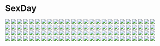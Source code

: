 # SexDay
![](https://konachan.com/image/0edb6a07dab51db9f22a494df80bef5a/Konachan.com%20-%2026374%20gray%20range_murata%20tagme%20techgirl.jpeg)
![](https://konachan.com/image/9f894b8f289da2cfd1f9dcccb7166842/Konachan.com%20-%20185258%20anthropomorphism%20kantai_collection%20kyouya_%28mukuro238%29%20mutsu_%28kancolle%29%20nagato_%28kancolle%29%20shoujo_ai%20tagme.jpg)
![](https://konachan.com/image/d7a0ad84e5f163260e7e7eb811d73f98/Konachan.com%20-%20192268%20aston_martin%20building%20call_of_duty%20car%20chicago_%28movie%29%20cigarette%20city%20dress%20gun%20headband%20les_miserables%20mcdonald%27s%20smoking%20thighhighs%20weapon%20wicked.jpg)
![](https://konachan.com/image/90f8e7b22e307b46a4c39c514f96f9cd/Konachan.com%20-%20298044%20honkai_impact%20red_eyes%20seele_vollerei%20signed%20ulquiorra0%20veliona.jpg)
![](https://konachan.com/jpeg/9f9d72bacdf9c1e08b08424fa46964c8/Konachan.com%20-%20139509%20aorio%20bra%20game_cg%20glasses%20matsuzawa_yuka%20mikimoto_sarasa%20moododan%20ooki_haruka%20panties%20school_uniform%20underwear%20undressing.jpg)
![](https://konachan.com/jpeg/c735e632b266c90ea307b710a478432e/Konachan.com%20-%2046967%20bicolored_eyes%20tatara_kogasa%20touhou.jpg)
![](https://konachan.com/image/328dc2528b004119a272c9f95cb3ecd3/Konachan.com%20-%2069372%20black_hair%20brown_eyes%20flowers%20hakurei_reimu%20japanese_clothes%20long_hair%20miko%20ribbons%20touhou%20yamadori_ofuu.jpg)
![](https://konachan.com/image/8ac488426dfbc0f6387a77c1e1a06efc/Konachan.com%20-%20240352%202girls%20black_hair%20blush%20clouds%20green_eyes%20kurosawa_ruby%20papi_%28papiron100%29%20purple_eyes%20red_hair%20short_hair%20sky%20thighhighs%20tsushima_yoshiko%20wink.jpg)
![](https://konachan.com/jpeg/bc3aa2344893a457a9507e3ca8c016bc/Konachan.com%20-%2020704%20galaxy_angel%20karasuma_chitose%20sunglasses%20vector.jpg)
![](https://konachan.com/jpeg/a893b798f142d8149d53ecc1aaceff34/Konachan.com%20-%2077859%20ex_keine%20kamishirasawa_keine%20touhou.jpg)
![](https://konachan.com/image/7b45e7ecc2f9a9f3f3bbb8cf11282af5/Konachan.com%20-%2039333%20air_gear%20oh_great%20sumeragi_kururu%20white.jpg)
![](https://konachan.com/jpeg/3db4bfacb7d34aea5ec9e8a16deb55af/Konachan.com%20-%20210537%20animal_ears%20ass%20bed%20blush%20brown_hair%20fang%20flat_chest%20horo%20kawakami_rokkaku%20long_hair%20naked_shirt%20necklace%20nopan%20red_eyes%20shirt%20tail%20wolfgirl%20wristwear.jpg)
![](https://konachan.com/jpeg/bb4e9a15679052c9c727fa4d0794b26d/Konachan.com%20-%2044097%20headphones%20instrument%20minna_no_uta%20sakaki_maki%20skirt%20sky%20violin.jpg)
![](https://konachan.com/jpeg/c83f56fa323044cf9ecb98869963e859/Konachan.com%20-%20256407%20cake%20canegouzi%20catboy%20drink%20enkidu%20flowers%20food%20fruit%20gilgamesh%20gloves%20group%20hat%20horns%20karna%20male%20necklace%20red_eyes%20suit%20tail%20tattoo%20tie%20wink.jpg)
![](https://konachan.com/image/a23a6591c143b5e5016e5913b99e6563/Konachan.com%20-%20186479%20ass%20bikini%20black_hair%20long_hair%20mintsu_%28ichi--kun%29%20original%20pink_eyes%20swimsuit%20water.jpg)
![](https://konachan.com/jpeg/c66198d26530f26164bb8644b16a3831/Konachan.com%20-%20254480%20barefoot%20fate_grand_order%20fate_%28series%29%20loli%20long_hair%20purple_eyes%20purple_hair%20ribbons%20signed%20wu_zetian_%28fate%29%20z_-_chcrghan.jpg)
![](https://konachan.com/jpeg/6c3ba72cf3024d21a601c644cb3b12de/Konachan.com%20-%20131598%202girls%20bicolored_eyes%20bow%20dress%20hakurei_reimu%20japanese_clothes%20kitanosnowwhite%20miko%20tatara_kogasa%20touhou%20umbrella.jpg)
![](https://konachan.com/image/4cb417a036ba05f2a6c88754e4762d9d/Konachan.com%20-%20208801%20barefoot%20blue_eyes%20breasts%20cage%20chain%20crossover%20demon%20flowers%20hat%20koakuma%20long_hair%20moon%20night%20nude%20red_eyes%20red_hair%20rose%20shackles%20tail%20touhou%20wings.jpg)
![](https://konachan.com/jpeg/1d26c4fc8c22644b49be6a0a557f070c/Konachan.com%20-%20172322%20beach%20brown_eyes%20fang%20game_cg%20long_hair%20luce_yami_asutarite%20magical_marriage_lunatics%21%21%20moonstone%20red_hair%20swimsuit%20water%20yamakaze_ran.jpg)
![](https://konachan.com/jpeg/297aa85ca414124c5b5d3781dda23c47/Konachan.com%20-%20190051%202girls%20bikini_top%20blonde_hair%20gray_hair%20long_hair%20nacht%20original%20pointed_ears%20thighhighs.jpg)
![](https://konachan.com/image/d8a1173eb7df9dfc3524f7710bbe3928/Konachan.com%20-%20162527%20blue_eyes%20bodysuit%20gatakk%20mechagirl%20original%20purple_hair%20skintight%20weapon.jpg)
![](https://konachan.com/image/48aeea891562bf7b31ef951fda23fe7e/Konachan.com%20-%20250332%20anthropomorphism%20ass%20black_hair%20boots%20couch%20gray_eyes%20headdress%20kantai_collection%20panties%20pantyhose%20school_uniform%20short_hair%20teddy_bear%20underwear.jpg)
![](https://konachan.com/image/e8161c3926a88dfa1bcf21caf94bcb7a/Konachan.com%20-%2020651%20galaxy_angel%20kanan%20karasuma_chitose.jpg)
![](https://konachan.com/image/ac3ae9524000807b2c0800f8421a0d6e/Konachan.com%20-%2026317%20edward_elric%20fullmetal_alchemist%20moon.jpg)
![](https://konachan.com/image/66a13f1bc781d1c7315b91a0898a2b9c/Konachan.com%20-%20299879%20akasaka_aka%20anthropomorphism%20ash_arms%20blush%20combat_vehicle%20drink%20gloves%20gray_hair%20hat%20kv-1_%28ash_arms%29%20long_hair%20military%20red_eyes%20snow%20uniform.jpg)
![](https://konachan.com/jpeg/78c328b8c85901d237d9b64292359cc8/Konachan.com%20-%20228571%20aliasing%20aqua_eyes%20aqua_hair%20cake%20food%20hatsune_miku%20long_hair%20tagme_%28artist%29%20twintails%20vocaloid.jpg)
![](https://konachan.com/image/a07acc12beb92b8af1b377218a9f3b2a/Konachan.com%20-%20207091%20car%20clouds%20dress%20grass%20original%20ruins%20same_2009%20scenic%20sky%20summer_dress%20sunset%20tree%20umbrella.jpg)
![](https://konachan.com/image/ed0d54864659f659f13c842eaed784e7/Konachan.com%20-%2034892%20blue_eyes%20blue_hair%20condom%20cum%20long_hair%20naruko_hanaharu%20panties%20school_uniform%20skirt%20stockings%20striped_panties%20tagme%20tie%20underwear.jpg)
![](https://konachan.com/jpeg/2fa9fea2d7da74428ebe790e4978eea6/Konachan.com%20-%2057430%20hatsune_miku%20vocaloid.jpg)
![](https://konachan.com/image/9aaa658da5fda54c07864f33b7b46e3c/Konachan.com%20-%20141966%20chibi%20gumi%20nou%20vocaloid.jpg)
![](https://konachan.com/image/2a057a38e21fa7c1c503a5846d7edfee/Konachan.com%20-%20202810%20animal%20blue%20brown_hair%20dress%20fish%20nomiya_%28no_38%29%20original%20short_hair.jpg)
![](https://konachan.com/image/ca4e702c5daec2f1789f40a07179bc42/Konachan.com%20-%2042906%20food%20green%20green_hair%20school_uniform%20shigure_asa%20shuffle.jpg)
![](https://konachan.com/jpeg/dd07651bad5574915c3309264fbbd04a/Konachan.com%20-%20293154%20ass%20bikini%20braids%20breasts%20cleavage%20food%20mcdonald%27s%20pixeycube1987%20red_hair%20swimsuit%20thighhighs%20wendy_%28mascot%29%20wendy%27s%20white.jpg)
![](https://konachan.com/image/313b9e744a13f869dd5f712da3325f83/Konachan.com%20-%207699%20blue_eyes%20charlott_camile_herlingum%20panties%20pointed_ears%20striped_panties%20tagme%20underwear%20wiz_anniversary.jpg)
![](https://konachan.com/image/847628d8375a5b29a8189aeabfdd4289/Konachan.com%20-%20281001%20blue_eyes%20blue_hair%20blush%20bra%20breasts%20cleavage%20elbow_gloves%20gloves%20hat%20navel%20nipples%20open_shirt%20pink%20short_hair%20skirt%20stars%20underwear%20undressing.jpg)
![](https://konachan.com/image/ded3ec62fb3635bb40d23fa733837140/Konachan.com%20-%20114099%20green_eyes%20green_hair%20gumi%20horns%20pointed_ears%20poker_face_%28vocaloid%29%20vocaloid.jpg)
![](https://konachan.com/image/7f7200305e9c0b6d96cf46274292cc50/Konachan.com%20-%20168468%20anthropomorphism%20boots%20bubbles%20elbow_gloves%20gloves%20green_eyes%20headband%20long_hair%20orange_hair%20rensouhou-chan%20skirt%20thighhighs%20umakatsuhai.jpg)
![](https://konachan.com/image/1a7fa87d05bac737a8188a0d8803dd03/Konachan.com%20-%20217565%20846-gou%20barefoot%20bikini%20blue_eyes%20breast_hold%20dead_or_alive%20erect_nipples%20long_hair%20marie_rose%20navel%20ribbons%20swimsuit%20twintails%20white.jpg)
![](https://konachan.com/image/09ec4285c7cfd5c728463c990193359a/Konachan.com%20-%20232439%20black_hair%20brown_eyes%20brown_hair%20kunikida_hanamaru%20kurosawa_ruby%20long_hair%20paper%20purple_eyes%20red_hair%20school_uniform%20skirt%20tsushima_yoshiko.jpg)
![](https://konachan.com/jpeg/f583e11420c77860f6b0fa745fd58ec4/Konachan.com%20-%20278752%20ajia_%28otya3039%29%20bed%20dress%20necklace%20pink_hair%20sunglasses%20touhou%20twintails%20waifu2x%20wristwear%20yellow_eyes%20yorigami_joon.jpg)
![](https://konachan.com/jpeg/1ff92bbf3ad4ff6242b23293b2f678cf/Konachan.com%20-%2070721%20bikini%20kanon_seena%20shining_wind%20swimsuit%20taka_tony.jpg)
![](https://konachan.com/jpeg/76f6993c8c99804142e8e408f50976de/Konachan.com%20-%20162573%20blonde_hair%20blush%20bra%20breast_grab%20breasts%20clochette%20close%20game_cg%20kiss%20nipples%20school_uniform%20shintaro%20twintails%20uisaki_hinano%20underwear.jpg)
![](https://konachan.com/jpeg/66eae042ce404165a04a8ac7d4f25b8e/Konachan.com%20-%20250348%20anthropomorphism%20asuma_%28hanezu%29%20blush%20boots%20brown_eyes%20brown_hair%20corset%20gloves%20microphone%20naka_%28kancolle%29%20short_hair%20thighhighs%20wink.jpg)
![](https://konachan.com/jpeg/98265ec739c4488edef2fb115fbd6965/Konachan.com%20-%20255203%20aoi_tori%20aqua_eyes%20bow%20bra%20braids%20breasts%20brown_hair%20censored%20game_cg%20handjob%20koku%20long_hair%20male%20navel%20panties%20penis%20umino_akari%20underwear.jpg)
![](https://konachan.com/image/07bd0464ad053c0b41f99b08125e2980/Konachan.com%20-%2070521%20hatsune_miku%20twintails%20vocaloid.jpg)
![](https://konachan.com/image/e1d98a8baee555c7b4b5a20da5cac9c5/Konachan.com%20-%20106459%20bikini%20blonde_hair%20blue_eyes%20original%20pass-d%20swimsuit%20water.jpg)
![](https://konachan.com/image/1f21ddb3d73cd6110ebace85fd1e9246/Konachan.com%20-%20143758%20ayatan-kiri%20flandre_scarlet%20pink_hair%20red_eyes%20short_hair%20thighhighs%20touhou%20vampire%20wings.jpg)
![](https://konachan.com/image/6fe53efbcb46418d642075268609a863/Konachan.com%20-%2072131%20ladies_versus_butlers%21%20sernia_iori_flameheart.jpg)
![](https://konachan.com/jpeg/48ff60a245314cdce39beca69b8b7db6/Konachan.com%20-%20284699%20animal_ears%20bikini%20blush%20brown_hair%20raphtalia%20red_eyes%20swimsuit%20tail%20tate_no_yuusha_no_nariagari%20third-party_edit.jpg)
![](https://konachan.com/image/32aceaebfdd02dce88573ac3fcbb9e87/Konachan.com%20-%20170624%202girls%20aqua_hair%20blue_eyes%20bra%20bubbles%20headband%20long_hair%20navel%20okingjo%20pink_hair%20ribbons%20signed%20skirt%20tie%20twintails%20underwear%20vocaloid%20water.jpg)
![](https://konachan.com/jpeg/463f791903d5f564e57e502e0e181baf/Konachan.com%20-%2065413%20animal_ears%20catgirl%20fang%20genderswap%20maid%20sakurai_tomoki%20sora_no_otoshimono%20tail%20thighhighs%20vector.jpg)
![](https://konachan.com/image/7437a584c97ed0d9ee5f0d506796c59c/Konachan.com%20-%20276605%20blonde_hair%20blush%20breasts%20cleavage%20hug%20long_hair%20nijisanji%20pajamas%20ponytail%20purple_eyes%20takamiya_rion%20yukishiro_arute.jpg)
![](https://konachan.com/image/cdb949e79f6556cc68ab5c5448ba17b1/Konachan.com%20-%2065356%20all_male%20bleach%20grimmjow_jeagerjaques%20male%20signed.jpg)
![](https://konachan.com/image/d6aaaade1b967eaa15a4ed7a7f909b00/Konachan.com%20-%20183044%20bow%20brown_hair%20hakurei_reimu%20japanese_clothes%20long_hair%20miko%20ni_you%20ofuda%20pink_eyes%20sarashi%20skirt%20socks%20touhou%20twintails%20underwear.jpg)
![](https://konachan.com/image/4526766ad74b32cba7828bbca3415c15/Konachan.com%20-%20108376%20computer%20fatima_%28five_star_stories%29%20five_star_stories%20gond%20mecha%20sword%20weapon.jpg)
![](https://konachan.com/jpeg/970bb276b871efe0375f7a1e0d931a7a/Konachan.com%20-%20261575%202girls%20ass%20blonde_hair%20blue_eyes%20blush%20breasts%20brown_eyes%20brown_hair%20long_hair%20n.g.%20navel%20nipples%20nude%20original%20pussy%20short_hair%20uncensored%20wet%20white.jpg)
![](https://konachan.com/image/688e7088cc0e8e65a0ff6d3024bd2f41/Konachan.com%20-%20254678%20aqua_eyes%20blush%20chinomaron%20gochuumon_wa_usagi_desu_ka%3F%20gray_hair%20kafuu_chino%20loli%20long_hair%20signed.jpg)
![](https://konachan.com/image/dec9f97b226ad6d2c3214b1884ea5ad0/Konachan.com%20-%20134851%20japanese_clothes%20onozuka_komachi%20touhou%20viridiflora.jpg)
![](https://konachan.com/image/565180eb19a8abe62cd53ee851ff6589/Konachan.com%20-%20178705%202girls%20apple%20aqua_hair%20blue_eyes%20bow%20breasts%20cleavage%20dress%20flowers%20food%20fruit%20gloves%20long_hair%20necklace%20petals%20red_hair%20rose%20sleeping%20vocaloid%20water.jpg)
![](https://konachan.com/jpeg/5417c0e0b4b305f1ff1bc5e2ceceeb02/Konachan.com%20-%20102367%20choukou_sennin_haruka%20green_eyes%20kusaka_souji%20takamori_haruka%20thighhighs%20weapon%20zoom_layer.jpg)
![](https://konachan.com/image/3fda7b3916e3f07922d311f8926efd6e/Konachan.com%20-%20122685%20hiroomi_souma%20inami_mahiru%20matsumoto_maya%20satou_jun%20shirafuji_kyoko%20takanashi_souta%20taneshima_popura%20todoroki_yachiyo%20working%21%21%20yamada_aoi.jpg)
![](https://konachan.com/image/3293a6d77df4823ea29aba2cfe77e114/Konachan.com%20-%20134475%20aqua_hair%20breasts%20cleavage%20dress%20flowers%20hatsune_miku%20mariwai_%28marireroy%29%20purple_eyes%20vocaloid.jpg)
![](https://konachan.com/image/f6adbfcc4206d26e1d8f5783a0a19553/Konachan.com%20-%206932%20haibane_renmei.jpg)
![](https://konachan.com/image/c06812ef4724320256731bd12f65c452/Konachan.com%20-%20275283%20clouds%20flowers%20kokkoro%20necklace%20pointed_ears%20princess_connect%21%20purple_eyes%20short_hair%20sky%20spear%20swimsuit%20waterring%20weapon%20white_hair.jpg)
![](https://konachan.com/image/d7d75a2bbc9f947406260dd9b1fe0c5d/Konachan.com%20-%2018075%20akari%20hikari%20kono_minikuku_mo_utsukushii_sekai.jpg)
![](https://konachan.com/jpeg/99aafb5c84db169af7f9fc7273b33383/Konachan.com%20-%20212719%20aqua_eyes%20bikini%20blonde_hair%20blush%20breasts%20byruu%20choker%20cleavage%20flowers%20navel%20petals%20ponytail%20shironeko_project%20signed%20skirt%20swimsuit%20wristwear.jpg)
![](https://konachan.com/jpeg/03b1c3b0bb3da8d50ce8b503088301f0/Konachan.com%20-%20235551%202girls%20blonde_hair%20blush%20bra%20garter_belt%20green_hair%20navel%20original%20panties%20rebe11%20scar%20stockings%20sunset%20thighhighs%20underwear%20wink.jpg)
![](https://konachan.com/jpeg/90288645b7a4dbc4ab2e382f568ff8c6/Konachan.com%20-%20233363%20black_hair%20blush%20bunny_ears%20bunnygirl%20dress%20inaba_tewi%20necklace%20panties%20pussy_juice%20red_eyes%20short_hair%20sugiyuu%20thighhighs%20touhou%20underwear.jpg)
![](https://konachan.com/image/7f6e3c5c603f31ad2a189379eca2c829/Konachan.com%20-%2045023%20computer%20deep_blue_sky_%26_pure_white_wings%20misaki_kurehito%20miyamae_tomoka%20red_hair.jpg)
![](https://konachan.com/image/d48f1f1504f81b8168ebad0f0ac695bc/Konachan.com%20-%20254902%20anthropomorphism%20azur_lane%20blonde_hair%20blush%20jpeg_artifacts%20kakinomai%20loli%20long_hair%20nopan%20orange_eyes%20tears%20thighhighs%20torn_clothes%20twintails.jpg)
![](https://konachan.com/image/0c29114c7f610137380ac1baa7702c04/Konachan.com%20-%20228115%20bodysuit%20boots%20breasts%20elbow_gloves%20gloves%20hc%20headdress%20long_hair%20navel%20no_bra%20purple_eyes%20purple_hair%20sword%20thighhighs%20weapon.jpg)
![](https://konachan.com/jpeg/ca73d4d6a199990eaaf25b0d71fe54a4/Konachan.com%20-%20237625%20ass%20bikini%20breasts%20flowers%20headband%20n.g.%20nishikino_maki%20purple_eyes%20red_hair%20short_hair%20skirt%20swimsuit%20third-party_edit%20white.jpg)
![](https://konachan.com/image/76be35e104690497ac4c348ecf141e48/Konachan.com%20-%20262710%20beach%20black_hair%20breasts%20game_cg%20goban%20green_eyes%20kanu_unchou_%28sangoku_hime%29%20nipples%20sangoku_hime%20third-party_edit.jpg)
![](https://konachan.com/image/78c4482eea0919fe93c73cff41e59a64/Konachan.com%20-%2024308%20ichigo_mashimaro%20itou_chika.jpg)
![](https://konachan.com/image/018f054e95b82e9aac8973e3fe6dd345/Konachan.com%20-%20222252%20anthropomorphism%20gekato%20horns%20kantai_collection%20kneehighs%20long_hair%20orange_eyes%20panties%20seaport_hime%20underwear%20white_hair.jpg)
![](https://konachan.com/image/97348878471412a11fbf29183d82816b/Konachan.com%20-%2071719%20blue_eyes%20dress%20gray_hair%20long_hair%20original%20pointed_ears%20watermark.jpg)
![](https://konachan.com/jpeg/aac0b51ba76f8a6b409e530b70fead3c/Konachan.com%20-%20290670%20blonde_hair%20blush%20breasts%20brown_eyes%20censored%20dark_skin%20game_cg%20necklace%20nipples%20nude%20penis%20pubic_hair%20pussy%20real_xxiii%20sex%20short_hair%20spread_legs.jpg)
![](https://konachan.com/jpeg/0f9d3e36c1b40bc225feb6ce71a9cd89/Konachan.com%20-%20117703%20bath%20blush%20breasts%20cube%20game_cg%20green_eyes%20kantoku%20minagawa_yuuhi%20nagamine_tomoki%20nipples%20nude%20orange_hair%20your_diary.jpg)
![](https://konachan.com/image/f131ce461c63f70cbf58eae0d81bb18d/Konachan.com%20-%20264100%20ass%20bed%20brown_eyes%20brown_hair%20male%20nopan%20nude%20original%20penis%20saori_%28unsomnus%29%20short_hair%20thighhighs%20uncensored%20unsomnus%20watermark.jpg)
![](https://konachan.com/jpeg/8a5719f13d9e3e1fa52f9b28f7706c39/Konachan.com%20-%20181085%20blue_eyes%20breasts%20censored%20cum%20game_cg%20long_hair%20mitha%20nanawind%20nipples%20panties%20panty_pull%20penis%20pink_hair%20pussy%20sex%20thighhighs%20twintails%20underwear.jpg)
![](https://konachan.com/image/3f460b9ade9c48b4f16877f4f2f863b7/Konachan.com%20-%20139185%20original%20pointed_ears%20starry-night%20thighhighs%20underboob.jpg)
![](https://konachan.com/jpeg/e966b9e2272ec1192ebfb58c50d42975/Konachan.com%20-%2070241%20akiyama_mio%20blush%20glasses%20hirasawa_ui%20hirasawa_yui%20k-on%21%20kotobuki_tsumugi%20manabe_nodoka%20nakano_azusa%20tainaka_ritsu%20twintails%20yamanaka_sawako.jpg)
![](https://konachan.com/image/86ea0088bc2a2808645dfab91cff8965/Konachan.com%20-%20184469%20amamiya_hibiya%20asahina_hiyori%20hakusai%20kagerou_project%20kano_shuuya%20kido_tsubomi%20kisaragi_momo%20kozakura_mary%20seto_kousuke%20tateyama_ayano.jpg)
![](https://konachan.com/image/0cc2ea18a6824a66d1d80c161b6ccc3c/Konachan.com%20-%2071872%20bunnygirl%20catgirl%20chen%20cirno%20daiyousei%20doll%20fairy%20foxgirl%20group%20inaba_tewi%20katana%20lily_white%20maid%20miko%20sword%20touhou%20weapon%20witch%20yakumo_ran.jpg)
![](https://konachan.com/jpeg/c43adcb542e67c46bb0247053c779761/Konachan.com%20-%20246506%202girls%20ass%20catgirl%20close%20cropped%20hewsack%20kawai_miki%20koe_no_katachi%20panties%20school_uniform%20skirt%20skirt_lift%20tail%20ueno_naoka%20underwear%20white.jpg)
![](https://konachan.com/image/f7dcce3f2e45d111fbb62c7ea6cf372c/Konachan.com%20-%2055221%20doomfest%20flowers%20katawa_shoujo%20nakai_hisao%20tezuka_rin.jpg)
![](https://konachan.com/image/841ed04dfc1ded1dae67f5d0bf3565bb/Konachan.com%20-%2036585%20bekkankou%20fortune_arterial%20sendo_erika.jpg)
![](https://konachan.com/jpeg/768a825f8be8a6e3380a0af5b312250b/Konachan.com%20-%20180641%20blush%20gym_uniform%20loli%20mvv%20original%20red_eyes%20red_hair%20signed%20thighhighs%20twintails%20vivian_%28mvv%29%20white.jpg)
![](https://konachan.com/jpeg/4e1ba1de50947585f6ec12c88e217bc6/Konachan.com%20-%20294101%20ass%20black_hair%20blush%20breasts%20cum%20green_eyes%20mary_%28pokemon%29%20nude%20pokemon%20sex%20short_hair%20twintails%20uzuki_karasu.jpg)
![](https://konachan.com/image/9cfe0c6cc3252656c63af96b8d1af67c/Konachan.com%20-%20204687%20apron%20brown_hair%20food%20hakurei_reimu%20headdress%20japanese_clothes%20leon_7%20long_hair%20miko%20touhou.jpg)
![](https://konachan.com/image/83b10b72adbbc816c4c9b95f62c83cc9/Konachan.com%20-%20188096%20bondage%20gag%20kuroki_tomoko%20stormcow%20watashi_ga_motenai_no_wa_dou_kangaetemo_omaera_ga_warui%21.jpg)
![](https://konachan.com/image/effd9769fb2e4b2f0a27182063301fdc/Konachan.com%20-%206920%20hiiragi_kagami%20lucky_star%20school_uniform.jpg)
![](https://konachan.com/image/6e58d5656911828f23b89b6dc72ba25e/Konachan.com%20-%2075912%20hijiri_byakuren%20touhou.jpg)
![](https://konachan.com/image/45aef1c1ba91f2550353dd33bb3e6aed/Konachan.com%20-%20193366%20anal%20ass%20ass_grab%20breasts%20censored%20cum%20long_hair%20nipples%20penis%20pink_hair%20pussy%20rindou_aya%20sex%20tagme.jpg)
![](https://konachan.com/image/c9d676d78ea88415f6f3591e490b6bf6/Konachan.com%20-%2047696%20animal_ears%20catgirl%20rozen_maiden%20suigintou.jpg)
![](https://konachan.com/image/33fca6f88adb8085319b593a468a2f57/Konachan.com%20-%20121151%20breasts%20gia%20gradient%20nopan%20pink_eyes%20pink_hair%20reflection%20short_hair%20skirt%20sword%20thighhighs%20weapon.jpg)
![](https://konachan.com/image/b2615364b444fea91adf9d6dd45f4139/Konachan.com%20-%2030549%20japanese_clothes%20miko.jpg)
![](https://konachan.com/image/f684466fa3cc9a363e3a941cc3daf111/Konachan.com%20-%2033515%20shining_tears%20snow%20taka_tony.jpg)
![](https://konachan.com/jpeg/d780f1ffa53249f2e2397668c4b3154c/Konachan.com%20-%2073893%20apron%20aqua_eyes%20aqua_hair%20fang%20kakesu%20naked_apron%20original%20twintails.jpg)
![](https://konachan.com/jpeg/52187893f052b19b728ab1140b48be32/Konachan.com%20-%20237487%20aliasing%20ass%20black_hair%20blush%20gray_eyes%20matsunaga_kouyou%20original%20short_hair%20sideboob%20skirt%20swimsuit%20white.jpg)
